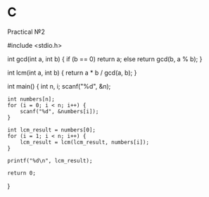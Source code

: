 # C
Practical №2 

#include <stdio.h>

int gcd(int a, int b) {
    if (b == 0)
        return a;
    else
        return gcd(b, a % b);
}

int lcm(int a, int b) {
    return a * b / gcd(a, b);
}

int main() {
    int n, i;
    scanf("%d", &n);

    int numbers[n];
    for (i = 0; i < n; i++) {
        scanf("%d", &numbers[i]);
    }

    int lcm_result = numbers[0];
    for (i = 1; i < n; i++) {
        lcm_result = lcm(lcm_result, numbers[i]);
    }

    printf("%d\n", lcm_result);

    return 0;
}
